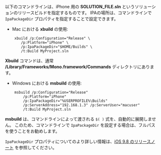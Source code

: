 
以下のコマンドラインは、iPhone 用の **SOLUTION_FILE.sln** というソリューションのリリースビルドを指定するものです。 IPAの場所は、コマンドラインで `IpaPackageDir` プロパティを指定することで設定できます。

 - Mac における **xbuild** の使用:

        xbuild /p:Configuration="Release" \ 
           /p:Platform="iPhone" \ 
           /p:IpaPackageDir="$HOME/Builds" \
           /t:Build MyProject.sln

**Xbuild** コマンドは、通常 **/Library/Frameworks/Mono.framework/Commands** ディレクトリにあります。

 - Windows における **msbuild** の使用:

        msbuild /p:Configuration="Release" 
            /p:Platform="iPhone" 
            /p:IpaPackageDir="%USERPROFILE%\Builds" 
            /p:ServerAddress="192.168.1.3" /p:ServerUser="macuser"  
            /t:Build MyProject.sln


**msbuild** は、コマンドラインによって渡される `$( )` 式を、自動的に展開しません。 このため、コマンドラインで `IpaPackageDir` を設定する場合は、フルパスを使うことをお勧めします。


`IpaPackageDir` プロパティについてのより詳しい情報は、[iOS 9.8 のリリースノート](https://developer.xamarin.com/releases/ios/xamarin.ios_9/xamarin.ios_9.8/#New_MSBuild_property_IpaPackageDir_to_customize_.ipa_output_location) を参照してください。
